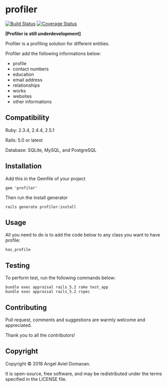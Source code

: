 profiler
=========

[![Build Status](https://travis-ci.org/tenshiAMD/profiler.svg?branch=master)](https://travis-ci.org/tenshiAMD/profiler)
[![Coverage Status](https://coveralls.io/repos/github/tenshiAMD/profiler/badge.svg?branch=master)](https://coveralls.io/github/tenshiAMD/profiler?branch=master)

**[Profiler is still underdevelopment]**

Profiler is a profiling solution for different entities.

Profiler add the following informations below:
* profile
* contact numbers
* education
* email address
* relationships
* works
* websites
* other informations

## Compatibility
Ruby: 2.3.4, 2.4.4, 2.5.1

Rails: 5.0 or latest

Database: SQLite, MySQL, and PostgreSQL

## Installation
Add this in the Gemfile of your project
```
gem 'profiler'
```

Then run the install generator
```
rails generate profiler:install 
```

## Usage
All you need to do is to add the code below to any class you want to have profile:
```
has_profile
```

## Testing
To perform test, run the following commands below:
```
bundle exec appraisal rails_5.2 rake test_app 
bundle exec appraisal rails_5.2 rspec
```

## Contributing
Pull request, comments and suggestions are warmly welcome and appreciated.

Thank you to all the contributors!

## Copyright
Copyright © 2018 Angel Aviel Domaoan. 

It is open-source, free software, and may be
redistributed under the terms specified in the LICENSE file.

